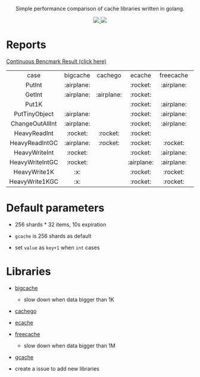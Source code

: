 
<p align="center">Simple performance comparison of cache libraries written in golang.</p>
<p align="center">
  <a href="https://github.com/benchplus/gocache/actions?query=workflow%3A%22gocache%22" alt="action status">
    <img src="https://github.com/benchplus/gocache/workflows/gocache/badge.svg"/>
  </a>
  <a href="https://benchplus.github.io/gocache/dev/bench/" alt="report">
    <img src="https://img.shields.io/badge/report-click--me-brightgreen.svg?style=flat">
  </a>
</p>

# Reports

[Continuous Bencmark Result (click here) ](https://benchplus.github.io/gocache/dev/bench/)



<table style="text-align: center">
   <tr>
      <td>case</td>
      <td>bigcache</td>
      <td>cachego</td>
      <td>ecache</td>
      <td>freecache</td>
      <td>gcache</td>
   </tr>
   <tr>
      <td>PutInt</td>
      <td>:airplane:</td>
      <td></td>
      <td>:rocket:</td>
      <td>:airplane:</td>
      <td>:airplane:</td>
   </tr>
   <tr>
      <td>GetInt</td>
      <td>:airplane:</td>
      <td>:airplane:</td>
      <td>:rocket:</td>
      <td></td>
      <td>:airplane:</td>
   </tr>
   <tr>
      <td>Put1K</td>
      <td></td>
      <td></td>
      <td>:rocket:</td>
      <td>:airplane:</td>
      <td>:airplane:</td>
   </tr>
   <tr>
      <td>PutTinyObject</td>
      <td>:airplane:</td>
      <td></td>
      <td>:rocket:</td>
      <td>:airplane:</td>
      <td>:airplane:</td>
   </tr>
   <tr>
      <td>ChangeOutAllInt</td>
      <td>:airplane:</td>
      <td></td>
      <td>:rocket:</td>
      <td>:airplane:</td>
      <td>:airplane:</td>
   </tr>
   <tr>
      <td>HeavyReadInt</td>
      <td>:rocket:</td>
      <td>:rocket:</td>
      <td>:rocket:</td>
      <td></td>
      <td>:airplane:</td>
   </tr>
   <tr>
      <td>HeavyReadIntGC</td>
      <td>:airplane:</td>
      <td>:rocket:</td>
      <td>:rocket:</td>
      <td>:rocket:</td>
      <td></td>
   </tr>
   <tr>
      <td>HeavyWriteInt</td>
      <td>:rocket:</td>
      <td></td>
      <td>:rocket:</td>
      <td>:airplane:</td>
      <td></td>
   </tr>
   <tr>
      <td>HeavyWriteIntGC</td>
      <td>:rocket:</td>
      <td></td>
      <td>:airplane:</td>
      <td>:airplane:</td>
      <td></td>
   </tr>
   <tr>
      <td>HeavyWrite1K</td>
      <td>:x:</td>
      <td></td>
      <td>:rocket:</td>
      <td>:rocket:</td>
      <td></td>
   </tr>
   <tr>
      <td>HeavyWrite1KGC</td>
      <td>:x:</td>
      <td></td>
      <td>:rocket:</td>
      <td>:rocket:</td>
      <td></td>
   </tr>
</table>


# Default parameters

- 256 shards * 32 items, 10s expiration

- `gcache` is 256 shards as default

- set `value` as `key+1` when `int` cases

# Libraries

- [bigcache](https://github.com/allegro/bigcache)
  - slow down when data bigger than 1K

- [cachego](https://github.com/FishGoddess/cachego)

- [ecache](https://github.com/orca-zhang/ecache)

- [freecache](https://github.com/coocood/freecache)
  - slow down when data bigger than 1M

- [gcache](https://github.com/bluele/gcache)

- create a issue to add new libraries

